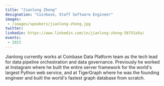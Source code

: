 ```yaml
---
title: "Jianlong Zhong"
designation: "Coinbase, Staff Software Engineer"
images:
 - /images/speakers/jianlong-zhong.jpg
twitter: 
linkedin: https://www.linkedin.com/in/jianlong-zhong-56751a5a/
events:
 - 2023
---
```


Jianlong currently works at Coinbase Data Platform team as the tech lead for data pipeline orchestration and data governance. Previously he worked at Instagram where he built the entire server framework for the world's largest Python web service, and at TigerGraph where he was the founding engineer and built the world's fastest graph database from scratch.